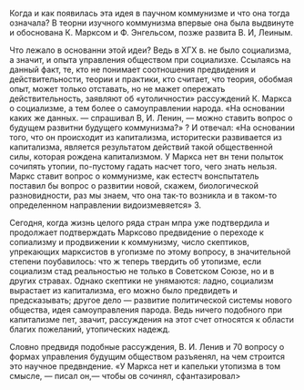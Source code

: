 Когда и как появилась эта идея в паучном коммунизме и что она тогда означала? В теорни изучного коммунизма впервые она была выдвинуте и обоснована К. Марксом и Ф. Энгельсом, позже развита В. И, Леиным.

Что лежало в основанни этой идеи? Ведь в ХГХ в. не было социализма, а значит, и опыта управления обществом при социализхе. Ссылаясь на данный факт, те, кто не понимает соотношения предвидения и действительности, теории и практики, кто считает, что теория, обобмая опыт, может только отставать, но не мажет опережать действительность, заявляют об «утоличности» рассуждений К. Маркса о социализме, а тем более о самоуправлении народа. «На основании каких же данных. — спрашивал В, И. Ленин, — можно ставить вопрос о будущем развитни будущего коммунизма?» ? И отвечал: «На основании того, что он происходит из капитализма, историтески развивается из капитализма, является результатом действий такой общественной силы, которая рождена капитализмом. У Маркса нет вн тени полыток сочипять утопии, по-пустому гадать насчет того, чего знать нельзя. Маркс ставит вопрос о коммунизме, как естестч вонспытатель поставил бы вопрос о развитии новой, скажем, биологической разновидности, раз мы знаем, что она так-то возникла и в таком-то определенном направлении видоизмевяется» 3.

Сегодня, когда жизнь целого ряда стран мпра уже подтвердила и продолжает подтверждать Марксово предвидение о переходе к сопиализму и продвижении к коммунизму, число скептиков, упрекающих марксистов в угопизме по этому вопросу, в значительной степени поубавилось: что ж теперь твердить об утопизме, если социализм стад реальностью не только в Советском Союзе, но и в других стравах. Однако скептики не унямаются: ладно, социализм вырастает из капитализма, его можно было предвидеть и предсказывать; другое дело — развитие политической системы нового общества, идея самоуправления парода. Ведь ничего подобного при капитализме пет, звачит, рассуждения на этот счет относятся к области благих пожеланий, утопических надежд.

Словно предвидя подобные рассуждения, В. И. Ленив и 70 вопросу о формах управления будущим обществом разъяенял, на чем строится это научное предвндение. «У Маркса нет и капельки утопизма в том смысле, — писал он,— чтобы ов сочинял, сфантазировал>
